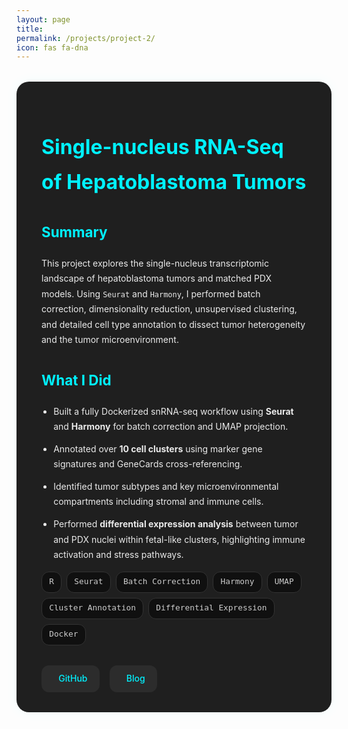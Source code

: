 ```yaml
---
layout: page
title: 
permalink: /projects/project-2/
icon: fas fa-dna
---
```


<style>
.project-container {
  background: #1f1f1f;
  padding: 2rem 2.5rem;
  border-radius: 20px;
  box-shadow: 0 0 20px rgba(0, 255, 255, 0.05);
  margin-top: 2rem;
  color: #eaeaea;
  line-height: 1.75;
}

.project-container h1 {
  color: #00f2ff;
  font-size: 2rem;
  margin-bottom: 0.3rem;
}

.project-container .meta {
  font-size: 0.9rem;
  color: #999;
  margin-bottom: 1.5rem;
}

.project-container h2 {
  font-size: 1.4rem;
  margin-top: 2rem;
  color: #00f2ff;
}

.project-container ul {
  margin-top: 1rem;
  padding-left: 1.2rem;
}

.project-container li {
  margin-bottom: 0.7rem;
}

.project-tags {
  display: flex;
  flex-wrap: wrap;
  gap: 0.5rem;
  margin: 0.5rem 0 2rem;
}

.project-tag {
  background: #101010;
  color: #ccc;
  border: 1px solid #333;
  padding: 0.3rem 0.7rem;
  font-size: 0.8rem;
  border-radius: 12px;
  font-family: monospace;
}

.project-links {
  margin-top: 2.5rem;
  display: flex;
  gap: 1.2rem;
  flex-wrap: wrap;
}

.project-links a {
  display: inline-flex;
  align-items: center;
  gap: 0.5rem;
  background: #2c2c2c;
  color: #00f2ff;
  padding: 0.6rem 1.2rem;
  border-radius: 12px;
  font-weight: 500;
  text-decoration: none;
  transition: background 0.3s ease;
}

.project-links a:hover {
  background: #00f2ff;
  color: #000;
}

.project-links i {
  font-size: 1rem;
}
</style>

<div class="project-container">

  <h1>Single-nucleus RNA-Seq of Hepatoblastoma Tumors</h1>

  <h2>Summary</h2>
  <p>
    This project explores the single-nucleus transcriptomic landscape of hepatoblastoma tumors and matched PDX models. Using <code>Seurat</code> and <code>Harmony</code>, I performed batch correction, dimensionality reduction, unsupervised clustering, and detailed cell type annotation to dissect tumor heterogeneity and the tumor microenvironment.
  </p>

  <h2>What I Did</h2>
  <ul>
    <li>Built a fully Dockerized snRNA-seq workflow using <strong>Seurat</strong> and <strong>Harmony</strong> for batch correction and UMAP projection.</li>
    <li>Annotated over <strong>10 cell clusters</strong> using marker gene signatures and GeneCards cross-referencing.</li>
    <li>Identified tumor subtypes and key microenvironmental compartments including stromal and immune cells.</li>
    <li>Performed <strong>differential expression analysis</strong> between tumor and PDX nuclei within fetal-like clusters, highlighting immune activation and stress pathways.</li>
  </ul>

  <div class="project-tags">
    <span class="project-tag">R</span>
    <span class="project-tag">Seurat</span>
    <span class="project-tag">Batch Correction</span>
    <span class="project-tag">Harmony</span>
    <span class="project-tag">UMAP</span>
    <span class="project-tag">Cluster Annotation</span>
    <span class="project-tag">Differential Expression</span>
    <span class="project-tag">Docker</span>
  </div>

  <div class="project-links" style="margin-top: 1rem; display: flex; gap: 1rem;">
    <a href="https://github.com/Tushar-bioinfo/ScRNAseq-Hepatoblastoma" target="_blank" style="text-decoration: none; color: #00f2ff;">
      <i class="fab fa-github"></i> GitHub
    </a>
    <a href="https://tushar-bioinfo.github.io/learning-bioinformatics/posts/Single-Nucleus-RNA-seq/" target="_blank" style="text-decoration: none; color: #00f2ff;">
      <i class="fas fa-book-open"></i> Blog
    </a>
  </div>

</div>


